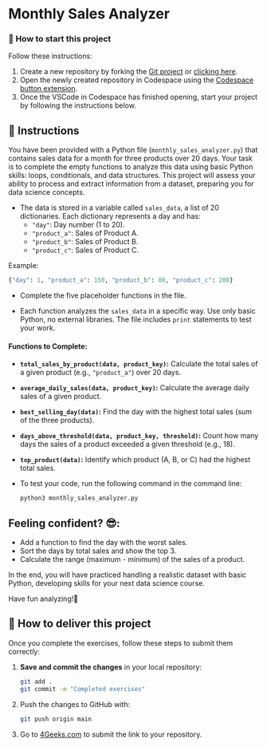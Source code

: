 # Monthly Sales Analyzer

<how-to-start>
   
### 🌱 How to start this project

Follow these instructions:

1. Create a new repository by forking the [Git project](https://github.com/4GeeksAcademy/monthly-sales-analyzer-project) or [clicking here](https://github.com/4GeeksAcademy/monthly-sales-analyzer-project/fork).
2. Open the newly created repository in Codespace using the [Codespace button extension](https://docs.github.com/en/codespaces/developing-in-codespaces/creating-a-codespace-for-a-repository#creating-a-codespace-for-a-repository).
3. Once the VSCode in Codespace has finished opening, start your project by following the instructions below.

</how-to-start>


## 📝 Instructions

You have been provided with a Python file (`monthly_sales_analyzer.py`) that contains sales data for a month for three products over 20 days. Your task is to complete the empty functions to analyze this data using basic Python skills: loops, conditionals, and data structures. This project will assess your ability to process and extract information from a dataset, preparing you for data science concepts.


- The data is stored in a variable called `sales_data`, a list of 20 dictionaries. Each dictionary represents a day and has:
   - `"day"`: Day number (1 to 20).
   - `"product_a"`: Sales of Product A.
   - `"product_b"`: Sales of Product B.
   - `"product_c"`: Sales of Product C.

Example: 

```python
{"day": 1, "product_a": 150, "product_b": 80, "product_c": 200}
```

- Complete the five placeholder functions in the file. 

- Each function analyzes the `sales_data` in a specific way. Use only basic Python, no external libraries. The file includes `print` statements to test your work.

#### Functions to Complete:  
- **`total_sales_by_product(data, product_key)`:** Calculate the total sales of a given product (e.g., `"product_a"`) over 20 days.


- **`average_daily_sales(data, product_key)`:** Calculate the average daily sales of a given product.


- **`best_selling_day(data)`:** Find the day with the highest total sales (sum of the three products).

- **`days_above_threshold(data, product_key, threshold)`:** Count how many days the sales of a product exceeded a given threshold (e.g., 18).

- **`top_product(data)`:** Identify which product (A, B, or C) had the highest total sales.

- To test your code, run the following command in the command line:

   ```bash
   python3 monthly_sales_analyzer.py
   ```

## Feeling confident? 😎:  
- Add a function to find the day with the worst sales.
- Sort the days by total sales and show the top 3.
- Calculate the range (maximum - minimum) of the sales of a product.

  
In the end, you will have practiced handling a realistic dataset with basic Python, developing skills for your next data science course. 

Have fun analyzing!🚀


## 🚛 How to deliver this project

Once you complete the exercises, follow these steps to submit them correctly:  

1. **Save and commit the changes** in your local repository:  

   ```sh
   git add .
   git commit -m "Completed exercises"
   ```
2. Push the changes to GitHub with:

   ```sh
   git push origin main
   ```
3. Go to [4Geeks.com](https://4geeks.com) to submit the link to your repository.
